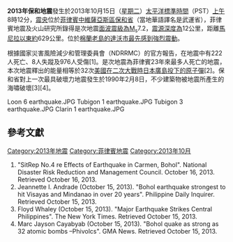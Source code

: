 **2013年保和地震**發生於2013年10月15日（[星期二](https://zh.wikipedia.org/wiki/星期二 "wikilink")）[太平洋標準時間](https://zh.wikipedia.org/wiki/太平洋標準時間 "wikilink")（PST）[上午](https://zh.wikipedia.org/wiki/上午 "wikilink")8時12分，[震央](../Page/震央.md "wikilink")位於[菲律賓](https://zh.wikipedia.org/wiki/菲律賓 "wikilink")[中維薩亞斯區](https://zh.wikipedia.org/wiki/中維薩亞斯區 "wikilink")[保和省](../Page/保和省.md "wikilink")（當地華語譯名是武運省），菲律賓地震及火山研究所錄得是次地震[面波震級為M](https://zh.wikipedia.org/wiki/面波震級 "wikilink")<sub>s</sub>7.2，[震源深度為](https://zh.wikipedia.org/wiki/震源深度 "wikilink")12公里，距離[馬尼拉以東約](https://zh.wikipedia.org/wiki/馬尼拉 "wikilink")629公里。位於[棉蘭老島的](https://zh.wikipedia.org/wiki/棉蘭老島 "wikilink")[達沃市最先感到強烈震動](https://zh.wikipedia.org/wiki/達沃市 "wikilink")。

根據國家災害風險減少和管理委員會（NDRRMC）的官方報告，在地震中有222人死亡、8人失蹤及976人受傷\[1\]。是次地震為菲律賓23年來最多人死亡的地震，本次地震釋出的能量相等於32次[美國在](https://zh.wikipedia.org/wiki/美國 "wikilink")[二次大戰時](https://zh.wikipedia.org/wiki/二次大戰 "wikilink")[日本](../Page/日本.md "wikilink")[廣島投下的](https://zh.wikipedia.org/wiki/廣島 "wikilink")[原子彈](https://zh.wikipedia.org/wiki/原子彈 "wikilink")\[2\]。保和省對上一次最具破壞力地震發生於1990年2月8日，不少建築物被地震所產生的海嘯破壞\[3\]\[4\]。

Loon 6 earthquake.JPG Tubigon 1 earthquake.JPG Tubigon 3 earthquake.JPG
Clarin 1 earthquake.JPG

## 參考文獻

[Category:2013年地震](https://zh.wikipedia.org/wiki/Category:2013年地震 "wikilink")
[Category:菲律賓地震](https://zh.wikipedia.org/wiki/Category:菲律賓地震 "wikilink")
[Category:2013年10月](https://zh.wikipedia.org/wiki/Category:2013年10月 "wikilink")

1.  "SitRep No.4 re Effects of Earthquake in Carmen, Bohol". National
    Disaster Risk Reduction and Management Council. October 16, 2013.
    Retrieved October 16, 2013.
2.  Jeannette I. Andrade (October 15, 2013). "Bohol earthquake strongest
    to hit Visayas and Mindanao in over 20 years". Philippine Daily
    Inquirer. Retrieved October 15, 2013.
3.  Floyd Whaley (October 15, 2013). "Major Earthquake Strikes Central
    Philippines". The New York Times. Retrieved October 15, 2013.
4.  Marc Jayson Cayabyab (October 15, 2013). "Bohol quake as strong as
    32 atomic bombs –Phivolcs". GMA News. Retrieved October 15, 2013.
